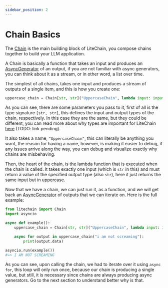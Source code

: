 ```yaml
---
sidebar_position: 2
---
```


# Chain Basics

The [Chain](/reference/litechain/index.html#chain) is the main building block of LiteChain, you compose chains together to build your LLM application.

A Chain is basically a function that takes an input and produces an [AsyncGenerator](https://peps.python.org/pep-0525/) of an output, if you are not familiar with async generators, you can think about it as a stream, or in other word, a list over time.

The simplest of all chains, takes one input and produces a stream of outputs of a single item, and this is how you create one:

```python
uppercase_chain = Chain[str, str]("UppercaseChain", lambda input: input.upper())
```

As you can see, there are some parameters you pass to it, first of all is the type signature `[str, str]`, this defines the input and output types of the chain, respectively. In this case they are the same, but they could be different, you can read more about why
types are important for LiteChain [here](#) (TODO: link pending).

It also takes a name, `"UppercaseChain"`, this can literally be anything you want, the reason for having a name, however, is making it easier to debug, if any issues arrive along the way, you can debug and visualize exactly why chains are misbehaving.

Then, the heart of the chain, is the lambda function that is executed when the chain is called. It takes exactly one input (which is `str` in this) and must return a value of the specified output type (also `str`), here it just returns the same input but in uppercase.

Now that we have a chain, we can just run it, as a function, and we will get back an [AsyncGenerator](https://peps.python.org/pep-0525/) of outputs that we can iterate on. Here is the full example:

```python
from litechain import Chain
import asyncio

async def example():
    uppercase_chain = Chain[str, str]("UppercaseChain", lambda input: input.upper())

    async for output in uppercase_chain("i am not screaming"):
        print(output.data)

asyncio.run(example())
#=> I AM NOT SCREAMING
```

As you can see, upon calling the chain, we had to iterate over it using `async for`, this loop will only run once, because our chain is producing a single value, but still, it is necessary since chains are always producing async generators.
Go to the next section to understand better why is that.